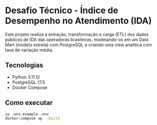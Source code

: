 # Desafio Técnico - Índice de Desempenho no Atendimento (IDA)

Este projeto realiza a extração, transformação e carga (ETL) dos dados públicos de IDA das operadoras brasileiras, modelando-os em um Data Mart (modelo estrela) com PostgreSQL e criando uma view analítica com taxa de variação média.

## Tecnologias
- Python 3.11.12
- PostgreSQL 17.5
- Docker Compose

## Como executar
```bash
cp .env.example .env
docker-compose up --build
